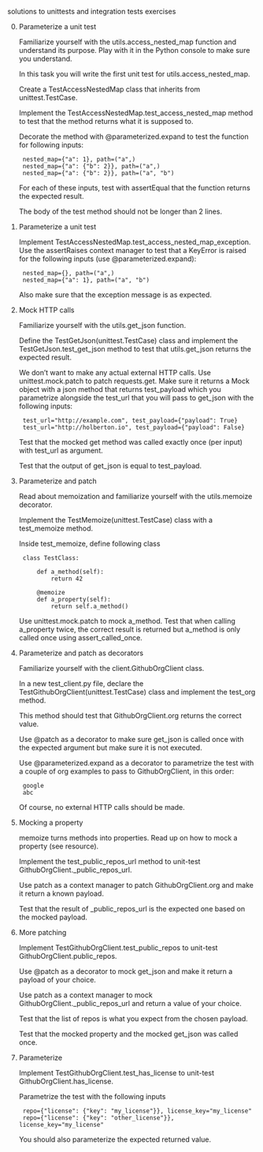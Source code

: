 solutions to unittests and integration tests exercises

0. Parameterize a unit test

    Familiarize yourself with the utils.access_nested_map function and understand its purpose. Play with it in the Python console to make sure you understand.

    In this task you will write the first unit test for utils.access_nested_map.

    Create a TestAccessNestedMap class that inherits from unittest.TestCase.

    Implement the TestAccessNestedMap.test_access_nested_map method to test that the method returns what it is supposed to.

    Decorate the method with @parameterized.expand to test the function for following inputs:

        nested_map={"a": 1}, path=("a",)
        nested_map={"a": {"b": 2}}, path=("a",)
        nested_map={"a": {"b": 2}}, path=("a", "b")

    For each of these inputs, test with assertEqual that the function returns the expected result.

    The body of the test method should not be longer than 2 lines.

1. Parameterize a unit test

    Implement TestAccessNestedMap.test_access_nested_map_exception. Use the assertRaises context manager to test that a KeyError is raised for the following inputs (use @parameterized.expand):

        nested_map={}, path=("a",)
        nested_map={"a": 1}, path=("a", "b")

    Also make sure that the exception message is as expected.

2. Mock HTTP calls

    Familiarize yourself with the utils.get_json function.

    Define the TestGetJson(unittest.TestCase) class and implement the TestGetJson.test_get_json method to test that utils.get_json returns the expected result.

    We don’t want to make any actual external HTTP calls. Use unittest.mock.patch to patch requests.get. Make sure it returns a Mock object with a json method that returns test_payload which you parametrize alongside the test_url that you will pass to get_json with the following inputs:

        test_url="http://example.com", test_payload={"payload": True}
        test_url="http://holberton.io", test_payload={"payload": False}

    Test that the mocked get method was called exactly once (per input) with test_url as argument.

    Test that the output of get_json is equal to test_payload.

3. Parameterize and patch

    Read about memoization and familiarize yourself with the utils.memoize decorator.

    Implement the TestMemoize(unittest.TestCase) class with a test_memoize method.

    Inside test_memoize, define following class

        class TestClass:

            def a_method(self):
                return 42

            @memoize
            def a_property(self):
                return self.a_method()

    Use unittest.mock.patch to mock a_method. Test that when calling a_property twice, the correct result is returned but a_method is only called once using assert_called_once.


4. Parameterize and patch as decorators

    Familiarize yourself with the client.GithubOrgClient class.

    In a new test_client.py file, declare the TestGithubOrgClient(unittest.TestCase) class and implement the test_org method.

    This method should test that GithubOrgClient.org returns the correct value.

    Use @patch as a decorator to make sure get_json is called once with the expected argument but make sure it is not executed.

    Use @parameterized.expand as a decorator to parametrize the test with a couple of org examples to pass to GithubOrgClient, in this order:

        google
        abc

    Of course, no external HTTP calls should be made.

5.  Mocking a property

    memoize turns methods into properties. Read up on how to mock a property (see resource).

    Implement the test_public_repos_url method to unit-test GithubOrgClient._public_repos_url.

    Use patch as a context manager to patch GithubOrgClient.org and make it return a known payload.

    Test that the result of _public_repos_url is the expected one based on the mocked payload.

6. More patching

    Implement TestGithubOrgClient.test_public_repos to unit-test GithubOrgClient.public_repos.

    Use @patch as a decorator to mock get_json and make it return a payload of your choice.

    Use patch as a context manager to mock GithubOrgClient._public_repos_url and return a value of your choice.

    Test that the list of repos is what you expect from the chosen payload.

    Test that the mocked property and the mocked get_json was called once.

7. Parameterize

    Implement TestGithubOrgClient.test_has_license to unit-test GithubOrgClient.has_license.

    Parametrize the test with the following inputs

        repo={"license": {"key": "my_license"}}, license_key="my_license"
        repo={"license": {"key": "other_license"}}, license_key="my_license"

    You should also parameterize the expected returned value.
